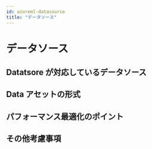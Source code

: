 ```yaml
---
id: azureml-datasource
title: "データソース"
---
```


# データソース

## Datatsore が対応しているデータソース


## Data アセットの形式


## パフォーマンス最適化のポイント



## その他考慮事項


